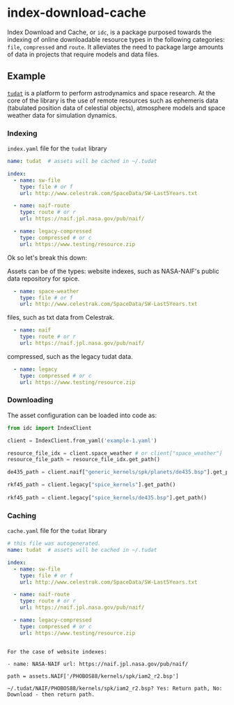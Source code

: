 # index-download-cache

Index Download and Cache, or `idc`, is a package purposed towards the indexing of online downloadable resource types in
the following categories: `file`, `compressed` and `route`. It alleviates the need to package large amounts of data in
projects that require models and data files.

## Example

[`tudat`](https://github.com/tudat-team/tudat) is a platform to perform astrodynamics and space research. At the core of
the library is the use of remote resources such as ephemeris data (tabulated position data of celestial objects),
atmosphere models and space weather data for simulation dynamics.

### Indexing

`index.yaml` file for the `tudat` library

````yaml
name: tudat  # assets will be cached in ~/.tudat

index:
  - name: sw-file
    type: file # or f
    url: http://www.celestrak.com/SpaceData/SW-Last5Years.txt

  - name: naif-route
    type: route # or r
    url: https://naif.jpl.nasa.gov/pub/naif/

  - name: legacy-compressed
    type: compressed # or c
    url: https://www.testing/resource.zip
````

Ok so let's break this down:

Assets can be of the types:
website indexes, such as NASA-NAIF's public data repository for spice.

````yaml
  - name: space-weather
    type: file # or f
    url: http://www.celestrak.com/SpaceData/SW-Last5Years.txt
````

files, such as txt data from Celestrak.

````yaml
  - name: naif
    type: route # or r
    url: https://naif.jpl.nasa.gov/pub/naif/
````

compressed, such as the legacy tudat data.

````yaml
  - name: legacy
    type: compressed # or c
    url: https://www.testing/resource.zip
````

### Downloading

The asset configuration can be loaded into code as:

````python
from idc import IndexClient

client = IndexClient.from_yaml('example-1.yaml')

resource_file_idx = client.space_weather # or client["space_weather"]
resource_file_path = resource_file_idx.get_path()

de435_path = client.naif["generic_kernels/spk/planets/de435.bsp"].get_path()

rkf45_path = client.legacy["spice_kernels"].get_path()
    
rkf45_path = client.legacy["spice_kernels/de435.bsp"].get_path()

````
### Caching

`cache.yaml` file for the `tudat` library

````yaml
# this file was autogenerated.
name: tudat  # assets will be cached in ~/.tudat

index:
  - name: sw-file
    type: file # or f
    url: http://www.celestrak.com/SpaceData/SW-Last5Years.txt

  - name: naif-route
    type: route # or r
    url: https://naif.jpl.nasa.gov/pub/naif/

  - name: legacy-compressed
    type: compressed # or c
    url: https://www.testing/resource.zip

````


````

For the case of website indexes:

- name: NASA-NAIF url: https://naif.jpl.nasa.gov/pub/naif/

path = assets.NAIF['/PHOBOS88/kernels/spk/iam2_r2.bsp']

~/.tudat/NAIF/PHOBOS88/kernels/spk/iam2_r2.bsp? Yes: Return path, No: Download - then return path.